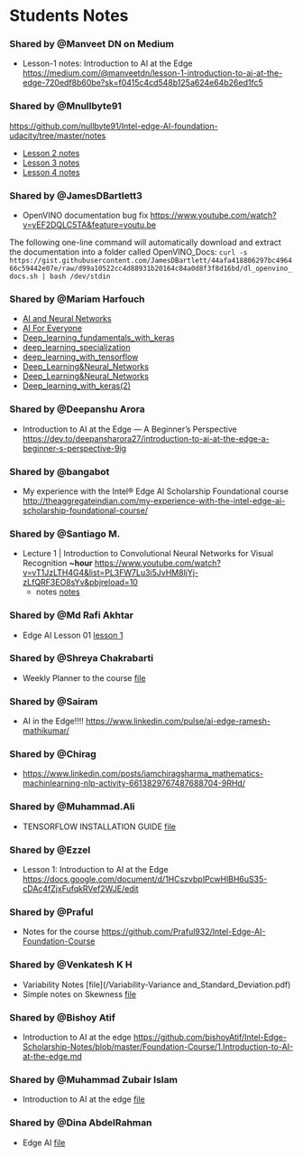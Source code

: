 # Students Notes

### Shared by @Manveet DN on Medium
* Lesson-1 notes: Introduction to AI at the Edge
https://medium.com/@manveetdn/lesson-1-introduction-to-ai-at-the-edge-720edf8b60be?sk=f0415c4cd548b125a624e64b26ed1fc5

### Shared by @Mnullbyte91
https://github.com/nullbyte91/Intel-edge-AI-foundation-udacity/tree/master/notes
* [Lesson 2 notes](/Mnullbyte91-Lesson-2-Notes.pdf)
* [Lesson 3 notes](/Mnullbyte91-Lesson-3-Notes.pdf)
* [Lesson 4 notes](/Mnullbyte91-Lesson-4-Notes.pdf)


### Shared by @JamesDBartlett3
*  OpenVINO documentation bug fix https://www.youtube.com/watch?v=yEF2DQLC5TA&feature=youtu.be

The following one-line command will automatically download and extract the documentation into a folder called OpenVINO_Docs:
`curl -s https://gist.githubusercontent.com/JamesDBartlett/44afa418806297bc496466c59442e07e/raw/d99a10522cc4d88931b20164c84a0d8f3f8d16bd/dl_openvino_docs.sh | bash /dev/stdin`


### Shared by @Mariam Harfouch
* [AI and Neural Networks](pptx_mariamH/AI_and_Neural_Networks.pptx)
* [AI For Everyone](pptx_mariamH/AI_For_Everyone.pptx)
* [Deep_learning_fundamentals_with_keras](pptx_mariamH/Deep_learning_fundamentals_with_keras.pptx)
* [deep_learning_specialization](pptx_mariamH/deep_learning_specialization.pptx)
* [deep_learning_with_tensorflow](pptx_mariamH/deep_learning_with_tensorflow.pptx)
* [Deep_Learning&Neural_Networks](pptx_mariamH/Deep_Learning&Neural_Networks.pdf)
* [Deep_Learning&Neural_Networks](pptx_mariamH/Deep_Learning&Neural_Networks.pptx)
* [Deep_learning_with_keras(2)](pptx_mariamH/Deep_Learning_with_Keras.pptx)


### Shared by @Deepanshu Arora
* Introduction to AI at the Edge — A Beginner’s Perspective https://dev.to/deepansharora27/introduction-to-ai-at-the-edge-a-beginner-s-perspective-9ig


### Shared by @bangabot
* My experience with the Intel® Edge AI Scholarship Foundational course http://theaggregateindian.com/my-experience-with-the-intel-edge-ai-scholarship-foundational-course/


### Shared by @Santiago M.
* Lecture 1 | Introduction to Convolutional Neural Networks for Visual Recognition **~hour** https://www.youtube.com/watch?v=vT1JzLTH4G4&list=PL3FW7Lu3i5JvHM8ljYj-zLfQRF3EO8sYv&pbjreload=10
    - notes [notes](/Overview_of_CNNs)

### Shared by @Md Rafi Akhtar
* Edge AI Lesson 01 [lesson 1](/Edge_AI_Lesson_01.pdf)

### Shared by @Shreya Chakrabarti
* Weekly Planner to the course [file](/Weekly_Planner_Template.xlsx)

### Shared by @Sairam
* AI in the Edge!!!! https://www.linkedin.com/pulse/ai-edge-ramesh-mathikumar/

### Shared by @Chirag
* https://www.linkedin.com/posts/iamchiragsharma_mathematics-machinlearning-nlp-activity-6613829767487688704-9RHd/

### Shared by @Muhammad.Ali
* TENSORFLOW INSTALLATION GUIDE [file](/TF_linux.pdf)

### Shared by @Ezzel
* Lesson 1: Introduction to AI at the Edge https://docs.google.com/document/d/1HCszvbpIPcwHlBH6uS35-cDAc4fZjxFufqkRVef2WJE/edit

### Shared by @Praful
* Notes for the course https://github.com/Praful932/Intel-Edge-AI-Foundation-Course

### Shared by @Venkatesh K H
* Variability Notes [file](/Variability-Variance and_Standard_Deviation.pdf)
* Simple notes on Skewness [file](/Simple_notes_on_Skewness.pdf)

### Shared by @Bishoy Atif
* Introduction to AI at the edge https://github.com/bishoyAtif/Intel-Edge-Scholarship-Notes/blob/master/Foundation-Course/1.Introduction-to-AI-at-the-edge.md

### Shared by @Muhammad Zubair Islam
* Introduction to AI at the edge [file](/notes_Introduction_of_A.I_in_the_Edge.pdf)

### Shared by @Dina AbdelRahman
* Edge AI [file](/Edge_AI_L1_L2.xlsx)
